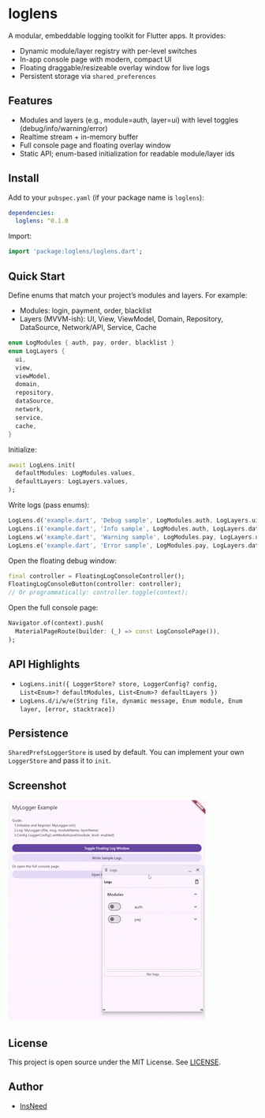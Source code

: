 # loglens

A modular, embeddable logging toolkit for Flutter apps. It provides:

- Dynamic module/layer registry with per-level switches
- In-app console page with modern, compact UI
- Floating draggable/resizeable overlay window for live logs
- Persistent storage via `shared_preferences`

## Features

- Modules and layers (e.g., module=auth, layer=ui) with level toggles (debug/info/warning/error)
- Realtime stream + in-memory buffer
- Full console page and floating overlay window
- Static API; enum-based initialization for readable module/layer ids

## Install

Add to your `pubspec.yaml` (if your package name is `loglens`):

```yaml
dependencies:
  loglens: ^0.1.0
```

Import:

```dart
import 'package:loglens/loglens.dart';
```

## Quick Start

Define enums that match your project’s modules and layers. For example:

- Modules: login, payment, order, blacklist
- Layers (MVVM-ish): UI, View, ViewModel, Domain, Repository, DataSource, Network/API, Service, Cache

```dart
enum LogModules { auth, pay, order, blacklist }
enum LogLayers {
  ui,
  view,
  viewModel,
  domain,
  repository,
  dataSource,
  network,
  service,
  cache,
}
```

Initialize:

```dart
await LogLens.init(
  defaultModules: LogModules.values,
  defaultLayers: LogLayers.values,
);
```

Write logs (pass enums):

```dart
LogLens.d('example.dart', 'Debug sample', LogModules.auth, LogLayers.ui);
LogLens.i('example.dart', 'Info sample', LogModules.auth, LogLayers.dataSource);
LogLens.w('example.dart', 'Warning sample', LogModules.pay, LogLayers.ui);
LogLens.e('example.dart', 'Error sample', LogModules.pay, LogLayers.dataSource, 'SomeError');
```

Open the floating debug window:

```dart
final controller = FloatingLogConsoleController();
FloatingLogConsoleButton(controller: controller);
// Or programmatically: controller.toggle(context);
```

Open the full console page:

```dart
Navigator.of(context).push(
  MaterialPageRoute(builder: (_) => const LogConsolePage()),
);
```

## API Highlights

- `LogLens.init({ LoggerStore? store, LoggerConfig? config, List<Enum>? defaultModules, List<Enum>? defaultLayers })`
- `LogLens.d/i/w/e(String file, dynamic message, Enum module, Enum layer, [error, stacktrace])`

## Persistence

`SharedPrefsLoggerStore` is used by default. You can implement your own `LoggerStore` and pass it to `init`.

## Screenshot

![LogLens Demo](screenshot/log_lens.gif)

## License

This project is open source under the MIT License. See [LICENSE](LICENSE).

## Author

- [InsNeed](https://github.com/InsNeed)
